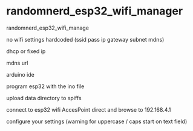 # randomnerd_esp32_wifi_manager
randomnerd_esp32_wifi_manage

no wifi settings hardcoded  (ssid pass ip gateway subnet mdns)

dhcp or fixed ip 

mdns url

arduino ide

program esp32 with the ino file

upload data directory to spiffs

connect to esp32 wifi AccesPoint direct and browse to 192.168.4.1

configure your settings  (warning for uppercase / caps start on text field)
